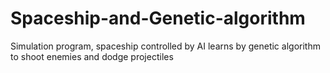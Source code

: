 # Spaceship-and-Genetic-algorithm
Simulation program, spaceship controlled by AI learns by genetic algorithm to shoot enemies and dodge projectiles
